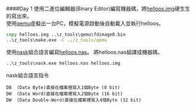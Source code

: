 ####Day 1
使用二進位編輯器(Binary Editor)編寫機器碼，將[helloos.img](projects/01_day/helloos0/helloos.img)硬生生的寫出來。<br>
使用[qemu](tolset/z_tools/qemu)虛擬出一台PC，模擬電源啟動後自動載入並執行helloos。<br>
```bat
copy helloos.img ..\z_tools\qemu\fdimage0.bin
..\z_tools\make.exe	-C ../z_tools/qemu
```
使用[nask](tolset/z_tools/nask.exe)組合語言編寫[helloos.nas](projects/01_day/helloos1/helloos.nas)。
將helloos.nas組譯成機器碼。<br>
```bat
..\z_tools\nask.exe helloos.nas helloos.img
```
nask組合語言指令
```
DB  (Data Byte)直接在檔案裡寫入1個Byte (8 bit)
DW  (Data Word)直接在檔案裡寫入2個Byte (16 bit)
DW  (Data Double-Word)直接在檔案裡寫入4個Byte (32 bit)
```

